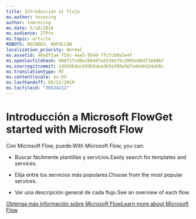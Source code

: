 ```yaml
---
title: Introducción al flujo
ms.author: toresing
author: tomresing
ms.date: 5/18/2018
ms.audience: ITPro
ms.topic: article
ROBOTS: NOINDEX, NOFOLLOW
localization_priority: Normal
ms.assetid: 46adf2ae-f55c-4ae5-9540-7fcfcb0a3e4f
ms.openlocfilehash: 008f17cd8e266497ad339e79c2095e06d7184d67
ms.sourcegitcommit: 1d98db8acb9959aba3b5e308a567ade6b62da56c
ms.translationtype: MT
ms.contentlocale: es-ES
ms.lasthandoff: 08/22/2019
ms.locfileid: "36524212"
---
```

# <a name="get-started-with-microsoft-flow"></a><span data-ttu-id="6e847-102">Introducción a Microsoft Flow</span><span class="sxs-lookup"><span data-stu-id="6e847-102">Get started with Microsoft Flow</span></span>

<span data-ttu-id="6e847-103">Con Microsoft Flow, puede:</span><span class="sxs-lookup"><span data-stu-id="6e847-103">With Microsoft Flow, you can:</span></span>
  
- <span data-ttu-id="6e847-104">Buscar fácilmente plantillas y servicios.</span><span class="sxs-lookup"><span data-stu-id="6e847-104">Easily search for templates and services.</span></span>
    
- <span data-ttu-id="6e847-105">Elija entre los servicios más populares.</span><span class="sxs-lookup"><span data-stu-id="6e847-105">Choose from the most popular services.</span></span>
    
- <span data-ttu-id="6e847-106">Ver una descripción general de cada flujo.</span><span class="sxs-lookup"><span data-stu-id="6e847-106">See an overview of each flow.</span></span>
    
[<span data-ttu-id="6e847-107">Obtenga más información sobre Microsoft Flow</span><span class="sxs-lookup"><span data-stu-id="6e847-107">Learn more about Microsoft Flow</span></span>](https://go.microsoft.com/fwlink/?linkid=874446)
  

